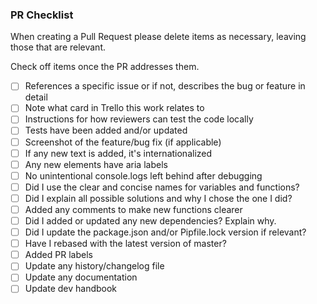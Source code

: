 ### PR Checklist
<!-- Not all the items in this list will be relevant for every repo -->

When creating a Pull Request please delete items as necessary, leaving those that are relevant.

Check off items once the PR addresses them.

- [ ] References a specific issue or if not, describes the bug or feature in detail
- [ ] Note what card in Trello this work relates to
- [ ] Instructions for how reviewers can test the code locally
- [ ] Tests have been added and/or updated
- [ ] Screenshot of the feature/bug fix (if applicable)
- [ ] If any new text is added, it's internationalized
- [ ] Any new elements have aria labels
- [ ] No unintentional console.logs left behind after debugging
- [ ] Did I use the clear and concise names for variables and functions?
- [ ] Did I explain all possible solutions and why I chose the one I did?
- [ ] Added any comments to make new functions clearer
- [ ] Did I added or updated any new dependencies? Explain why.
- [ ] Did I update the package.json and/or Pipfile.lock version if relevant?
- [ ] Have I rebased with the latest version of master?
- [ ] Added PR labels
- [ ] Update any history/changelog file
- [ ] Update any documentation
- [ ] Update dev handbook
